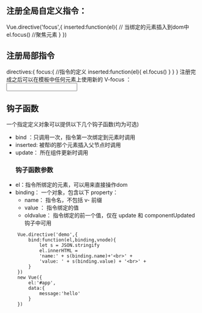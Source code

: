 ## 注册全局自定义指令： 
Vue.directive('focus',{
    inserted:function(el){  // 当绑定的元素插入到dom中
        el.focus() //聚焦元素
    }
})
## 注册局部指令
directives:{
    focus:{  //指令的定义
        inserted:function(el){
            el.focus()
        }
    }
}
注册完成之后可以在模板中任何元素上使用新的 V-focus ：
<input v-focus>

## 钩子函数
一个指定定义对象可以提供以下几个钩子函数(均为可选)
- bind ：只调用一次，指令第一次绑定到元素时调用
- inserted: 被帮i的那个元素插入父节点时调用
- update： 所在组件更新时调用
    ### 钩子函数参数
- el：指令所绑定的元素，可以用来直接操作dom
- binding： 一个对象，包含以下 property：
    - name： 指令名，不包括 v- 前缀
    - value ： 指令绑定的值
    - oldvalue： 指令绑定的前一个值，仅在 update 和 componentUpdated 钩子中可用
<!-- 除了 el 之外，其他的参数都应该是只读的，不能进行修改 -->

```
    Vue.directive('demo',{
        bind:function(el,binding,vnode){
            let s = JSON.stringify
            el.innerHTML = 
            'name:' + s(binding.name)+'<br>' +
            'value: ' + s(binding.value) + '<br>' +
        }
    })
    new Vue({
        el:'#app',
        data:{
            message:'hello'
        }
    })
```